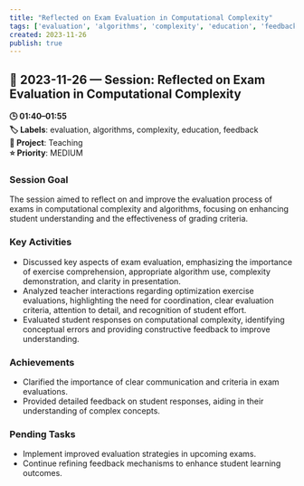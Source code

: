 ```yaml
---
title: "Reflected on Exam Evaluation in Computational Complexity"
tags: ['evaluation', 'algorithms', 'complexity', 'education', 'feedback']
created: 2023-11-26
publish: true
---
```


## 📅 2023-11-26 — Session: Reflected on Exam Evaluation in Computational Complexity

**🕒 01:40–01:55**  
**🏷️ Labels**: evaluation, algorithms, complexity, education, feedback  
**📂 Project**: Teaching  
**⭐ Priority**: MEDIUM  


### Session Goal
The session aimed to reflect on and improve the evaluation process of exams in computational complexity and algorithms, focusing on enhancing student understanding and the effectiveness of grading criteria.

### Key Activities
- Discussed key aspects of exam evaluation, emphasizing the importance of exercise comprehension, appropriate algorithm use, complexity demonstration, and clarity in presentation.
- Analyzed teacher interactions regarding optimization exercise evaluations, highlighting the need for coordination, clear evaluation criteria, attention to detail, and recognition of student effort.
- Evaluated student responses on computational complexity, identifying conceptual errors and providing constructive feedback to improve understanding.

### Achievements
- Clarified the importance of clear communication and criteria in exam evaluations.
- Provided detailed feedback on student responses, aiding in their understanding of complex concepts.

### Pending Tasks
- Implement improved evaluation strategies in upcoming exams.
- Continue refining feedback mechanisms to enhance student learning outcomes.

